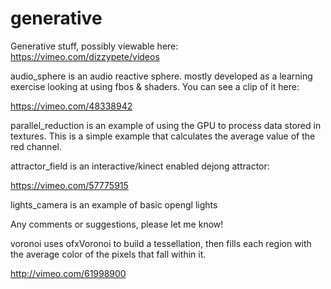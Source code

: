 generative
==========

Generative stuff, possibly viewable here: https://vimeo.com/dizzypete/videos

audio_sphere is an audio reactive sphere. mostly developed as a learning
exercise looking at using fbos & shaders. You can see a clip of it here:

https://vimeo.com/48338942

parallel_reduction is an example of using the GPU to process data stored in
textures. This is a simple example that calculates the average value of the
red channel.

attractor_field is an interactive/kinect enabled dejong attractor:

https://vimeo.com/57775915

lights_camera is an example of basic opengl lights

Any comments or suggestions, please let me know!

voronoi uses ofxVoronoi to build a tessellation, then fills each region
with the average color of the pixels that fall within it. 

http://vimeo.com/61998900


